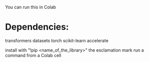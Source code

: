 You can run this in Colab

Dependencies:
===============
transformers
datasets
torch
scikit-learn
accelerate

install with "!pip <name_of_the_library>" the esclamation mark run a command from a Colab cell
